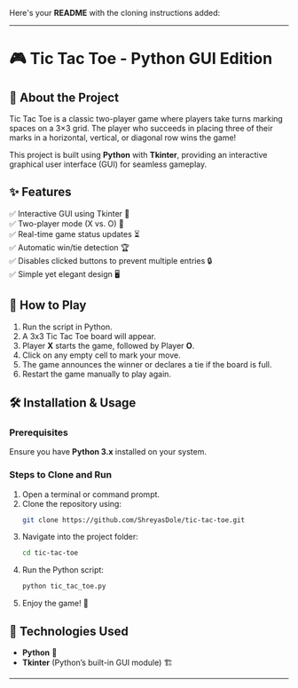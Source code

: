 Here's your **README** with the cloning instructions added:  

---

# 🎮 Tic Tac Toe - Python GUI Edition  

## 📝 About the Project  

Tic Tac Toe is a classic two-player game where players take turns marking spaces on a 3×3 grid. The player who succeeds in placing three of their marks in a horizontal, vertical, or diagonal row wins the game!  

This project is built using **Python** with **Tkinter**, providing an interactive graphical user interface (GUI) for seamless gameplay.  

## ✨ Features  

✅ Interactive GUI using Tkinter 🎨  
✅ Two-player mode (X vs. O) 🤝  
✅ Real-time game status updates ⏳  
✅ Automatic win/tie detection 🏆  
✅ Disables clicked buttons to prevent multiple entries 🔒  
✅ Simple yet elegant design 🖥️  

## 🚀 How to Play  

1. Run the script in Python.  
2. A 3x3 Tic Tac Toe board will appear.  
3. Player **X** starts the game, followed by Player **O**.  
4. Click on any empty cell to mark your move.  
5. The game announces the winner or declares a tie if the board is full.  
6. Restart the game manually to play again.  

## 🛠️ Installation & Usage  

### Prerequisites  
Ensure you have **Python 3.x** installed on your system.  

### Steps to Clone and Run  

1. Open a terminal or command prompt.  
2. Clone the repository using:  
   ```bash
   git clone https://github.com/ShreyasDole/tic-tac-toe.git
   ```  
3. Navigate into the project folder:  
   ```bash
   cd tic-tac-toe
   ```  
4. Run the Python script:  
   ```bash
   python tic_tac_toe.py
   ```  
5. Enjoy the game! 🎉  


## 🔗 Technologies Used  

- **Python** 🐍  
- **Tkinter** (Python’s built-in GUI module) 🏗️  

---
